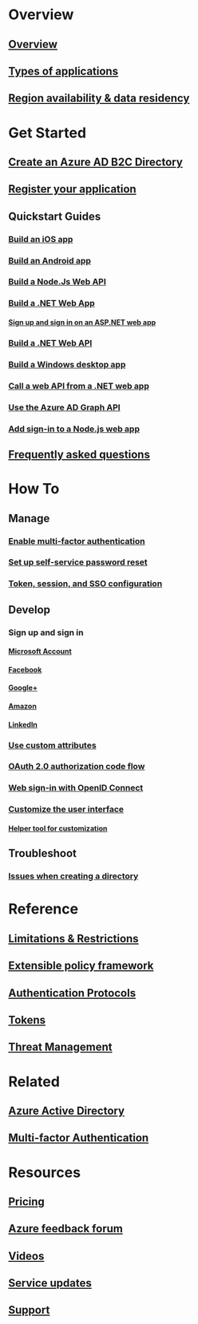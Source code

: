 # Overview
## [Overview](active-directory-b2c-overview.md)
## [Types of applications](active-directory-b2c-apps.md)
## [Region availability & data residency](active-directory-b2c-reference-tenant-type.md)

# Get Started
## [Create an Azure AD B2C Directory](active-directory-b2c-get-started.md)
## [Register your application](active-directory-b2c-app-registration.md)
## Quickstart Guides
### [Build an iOS app](active-directory-b2c-devquickstarts-ios.md)
### [Build an Android app](active-directory-b2c-devquickstarts-android.md)
### [Build a Node.Js Web API](active-directory-b2c-devquickstarts-api-node.md)
### [Build a .NET Web App](active-directory-b2c-devquickstarts-web-dotnet.md)
#### [Sign up and sign in on an ASP.NET web app](active-directory-b2c-devquickstarts-web-dotnet-susi.md)
### [Build a .NET Web API](active-directory-b2c-devquickstarts-api-dotnet.md)
### [Build a Windows desktop app](active-directory-b2c-devquickstarts-native-dotnet.md)
### [Call a web API from a .NET web app](active-directory-b2c-devquickstarts-web-api-dotnet.md)
### [Use the Azure AD Graph API](active-directory-b2c-devquickstarts-graph-dotnet.md)
### [Add sign-in to a Node.js web app](active-directory-b2c-devquickstarts-web-node.md)
## [Frequently asked questions](active-directory-b2c-faqs.md)

# How To
## Manage
### [Enable multi-factor authentication](active-directory-b2c-reference-mfa.md)
### [Set up self-service password reset](active-directory-b2c-reference-sspr.md)
### [Token, session, and SSO configuration](active-directory-b2c-token-session-sso.md)
## Develop
### Sign up and sign in
#### [Microsoft Account](active-directory-b2c-setup-msa-app.md)
#### [Facebook](active-directory-b2c-setup-fb-app.md)
#### [Google+](active-directory-b2c-setup-goog-app.md)
#### [Amazon](active-directory-b2c-setup-amzn-app.md)
#### [LinkedIn](active-directory-b2c-setup-li-app.md)
### [Use custom attributes](active-directory-b2c-reference-custom-attr.md)
### [OAuth 2.0 authorization code flow](active-directory-b2c-reference-oauth-code.md)
### [Web sign-in with OpenID Connect](active-directory-b2c-reference-oidc.md)
### [Customize the user interface](active-directory-b2c-reference-ui-customization.md)
#### [Helper tool for customization](active-directory-b2c-reference-ui-customization-helper-tool.md)
## Troubleshoot
### [Issues when creating a directory](active-directory-b2c-support-create-directory.md)

# Reference
## [Limitations & Restrictions](active-directory-b2c-limitations.md)
## [Extensible policy framework](active-directory-b2c-reference-policies.md)
## [Authentication Protocols](active-directory-b2c-reference-protocols.md)
## [Tokens](active-directory-b2c-reference-tokens.md)

## [Threat Management](active-directory-b2c-reference-threat-management.md)

# Related
## [Azure Active Directory](../active-directory/active-directory-whatis.md)
## [Multi-factor Authentication](../multi-factor-authentication/multi-factor-authentication.md)

# Resources
## [Pricing](https://azure.microsoft.com/pricing/details/active-directory-b2c/)
## [Azure feedback forum](http://feedback.azure.com/forums/169401-azure-active-directory)
## [Videos](https://azure.microsoft.com/documentation/videos/index/?services=active-directory-b2c) 
## [Service updates](https://azure.microsoft.com/updates/?product=active-directory-b2c)
## [Support](active-directory-b2c-support.md)